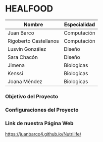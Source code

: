 # HEALFOOD

|  Nombre | Especialidad   |
| ------------ | ------------ |
|  Juan Barco |  Computación |
|  Rigoberto Castellanos | Computación  |
| Lusvin González  |  Diseño |
| Sara Chacón  | Diseño  |
| Jimena  | Biologicas  |
| Kenssi  | Biologicas  |
| Joana Méndez | Biologicas |

### Objetivo del Proyecto


### Configuraciones del Proyecto


### Link de nuestra Página Web
https://juanbarco4.github.io/Nutrilife/
